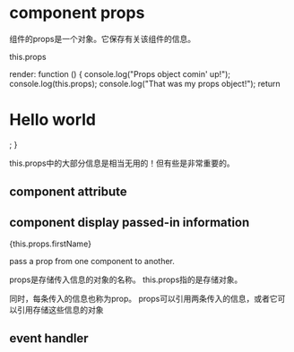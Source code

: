 # component props  


组件的props是一个对象。它保存有关该组件的信息。


this.props


render: function () {
    console.log("Props object comin' up!");
    console.log(this.props);
    console.log("That was my props object!");
    return <h1>Hello world</h1>;
}



this.props中的大部分信息是相当无用的！但有些是非常重要的。


##  component attribute

<Greeting firstName='xgqfrms' />

## component display passed-in information


{this.props.firstName}


pass a prop from one component to another.



props是存储传入信息的对象的名称。 this.props指的是存储对象。


同时，每条传入的信息也称为prop。
props可以引用两条传入的信息，或者它可以引用存储这些信息的对象



## event handler








